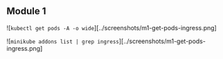 ## Module 1  
  
![`kubectl get pods -A -o wide`][../screenshots/m1-get-pods-ingress.png]  
  
![`minikube addons list | grep ingress`][../screenshots/m1-get-pods-ingress.png]  
  
  

